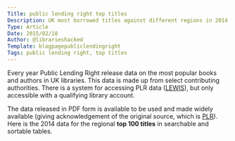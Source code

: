 ```yaml
---
Title: public lending right top titles
Description: UK most borrowed titles against different regions in 2014
Type: Article
Date: 2015/02/18
Author: @librarieshacked
Template: blogpagepubliclendingright
Tags: public lending right, top titles
---
```


Every year Public Lending Right release data on the most popular books and authors in UK libraries.  This data is made up from select contributing authorities.  There is a system for accessing PLR data ([LEWIS](https://www.plr.uk.com/lewis/lewis.aspx)), but only accessible with a qualifying library account.

The data released in PDF form is available to be used and made widely available (giving acknowledgement of the original source, which is [PLR](https://www.plr.uk.com/mediaCentre/mostBorrowedTitles/mostBorrowedTitles.htm)).  Here is the 2014 data for the regional **top 100 titles** in searchable and sortable tables.